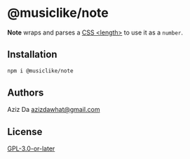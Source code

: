 # @musiclike/note

**Note** wraps and parses a [CSS \<length\>](https://developer.mozilla.org/en-US/docs/Web/CSS/length) to use it as a `number`.

## Installation

```bash
npm i @musiclike/note
```

## Authors

Aziz Da <azizdawhat@gmail.com>

## License

[GPL-3.0-or-later]()

